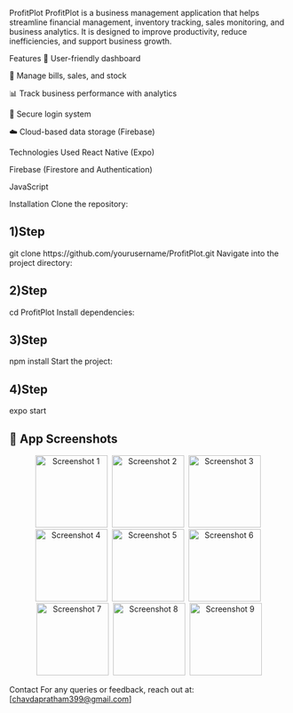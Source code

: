 ProfitPlot
ProfitPlot is a business management application that helps streamline financial management, inventory tracking, sales monitoring, and business analytics. It is designed to improve productivity, reduce inefficiencies, and support business growth.

Features
🌟 User-friendly dashboard

💸 Manage bills, sales, and stock

📊 Track business performance with analytics

🔐 Secure login system

☁️ Cloud-based data storage (Firebase)

Technologies Used
React Native (Expo)

Firebase (Firestore and Authentication)

JavaScript

Installation
Clone the repository:

<h2>1)Step</h2>
git clone https://github.com/yourusername/ProfitPlot.git
Navigate into the project directory:

<h2>2)Step</h2>
cd ProfitPlot
Install dependencies:

<h2>3)Step</h2>
npm install
Start the project:

<h2>4)Step</h2>
expo start

<h2>📸 App Screenshots</h2>

<p align="center">
  <img src="https://github.com/user-attachments/assets/47729f25-c0a2-4cdb-8e66-4de6f34ae640" alt="Screenshot 1" width="130"/>&nbsp;
  <img src="https://github.com/user-attachments/assets/f8bf37c7-df67-4ed6-a0e5-78bdbd33160e" alt="Screenshot 2" width="130"/>&nbsp;
  <img src="https://github.com/user-attachments/assets/81d580cb-cda3-4a61-99b2-3d7c5bcaba52" alt="Screenshot 3" width="130"/>&nbsp;
  <img src="https://github.com/user-attachments/assets/e22a1449-eed0-4192-bf20-598cbd3f4127" alt="Screenshot 4" width="130"/>&nbsp;
  <img src="https://github.com/user-attachments/assets/b1046d06-f127-40ab-befc-e5a51f79ca94" alt="Screenshot 5" width="130"/>&nbsp;
  <img src="https://github.com/user-attachments/assets/d6238576-75c8-44c2-a3fd-a492aebb6c30" alt="Screenshot 6" width="130"/>&nbsp;
  <img src="https://github.com/user-attachments/assets/fae85564-e356-4397-95fa-859250f19278" alt="Screenshot 7" width="130"/>&nbsp;
  <img src="https://github.com/user-attachments/assets/4b5446e1-0574-486e-9114-b326242ed08c" alt="Screenshot 8" width="130"/>&nbsp;
  <img src="https://github.com/user-attachments/assets/6b329f87-60b3-4c86-835e-18b79e068d98" alt="Screenshot 9" width="130"/>
</p>





Contact
For any queries or feedback, reach out at: [chavdapratham399@gmail.com]

